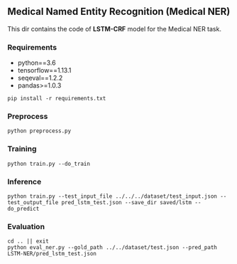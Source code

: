 ## Medical Named Entity Recognition (Medical NER)

This dir contains the code of **LSTM-CRF** model for the Medical NER task.

### Requirements

- python==3.6
- tensorflow==1.13.1
- seqeval==1.2.2
- pandas>=1.0.3

```shell
pip install -r requirements.txt
```

### Preprocess 

```shell
python preprocess.py
```

### Training

```shell
python train.py --do_train
```

### Inference

```shell
python train.py --test_input_file ../../../dataset/test_input.json --test_output_file pred_lstm_test.json --save_dir saved/lstm --do_predict
```

### Evaluation

```shell
cd .. || exit 
python eval_ner.py --gold_path ../../dataset/test.json --pred_path LSTM-NER/pred_lstm_test.json
```
